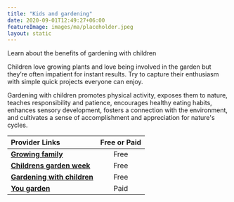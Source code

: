 ```yaml
---
title: "Kids and gardening"
date: 2020-09-01T12:49:27+06:00
featureImage: images/ma/placeholder.jpeg
layout: static
---
```


Learn about the benefits of gardening with children

Children love growing plants and love being involved in the garden but they’re often impatient for instant results. Try to capture their enthusiasm with simple quick projects everyone can enjoy. 

Gardening with children promotes physical activity, exposes them to nature, teaches responsibility and patience, encourages healthy eating habits, enhances sensory development, fosters a connection with the environment, and cultivates a sense of accomplishment and appreciation for nature's cycles.

| Provider Links      | Free or Paid  |  
| :-----------          | :--------------:      |  
| [**Growing family**](https://growingfamily.co.uk/gardening-with-children/gardening-for-kids-10-brilliant-garden-projects-to-do-with-children/) | Free | 
| [**Childrens garden week**](https://www.childrensgardeningweek.co.uk/) | Free | 
| [**Gardening with children**](https://www.gardeningwithchildren.co.uk/family-zone/) | Free | 
| [**You garden**](https://www.yougarden.com/?source=AFFWIN) | Paid | 
  

<br/><br/>






